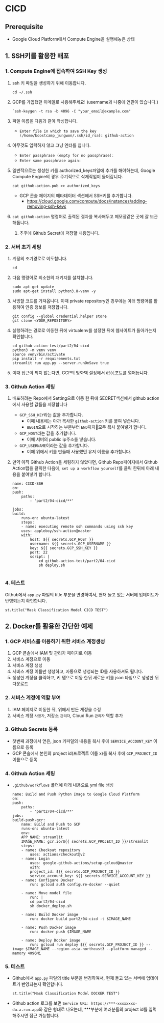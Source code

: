 # CICD

## Prerequisite
- Google Cloud Platform에서 Compute Engine을 실행해놓은 상태

## 1. SSH키를 활용한 배포

### 1. Compute Engine에 접속하여 SSH Key 생성

  1. ssh 키 파일을 생성하기 위해 이동합니다.
        ```
        cd ~/.ssh
        ```
  1. GCP를 가입했던 이메일로 사용해주세요! (username과 나중에 연관이 있습니다.)
        ```
        `ssh-keygen -t rsa -b 4096 -C "your_email@example.com"
        ```
  1. 파일 이름을 다음과 같이 작성합니다.
      - `Enter file in which to save the key (/home/boostcamp_jungwon/.ssh/id_rsa): github-action`
  1. 아무것도 입력하지 않고 그냥 엔터를 칩니다.
      - `Enter passphrase (empty for no passphrase): `
      - `Enter same passphrase again: `
  1. 일반적으로는 생성한 키를 authorized_keys파일에 추가를 해야하는데, Google Compute Engine의 경우 주기적으로 삭제작업이 들어갑니다. 
        ```
        cat github-action.pub >> authorized_keys
        ```
        - GCP 콘솔 페이지의 메타데이터 섹션에서 SSH키를 추가합니다.
           - https://cloud.google.com/compute/docs/instances/adding-removing-ssh-keys
    

  1. `cat github-action` 명령어로 출력된 결과를 복사해두고 메모장같은 곳에 잘 보관해둡니다.
     1. 추후에 Github Secret에 저장할 내용입니다.


### 2. 서버 초기 세팅
  1. 계정의 초기경로로 이도합니다.
      ```
      cd
      ```
  3. 다음 명령어로 최소한의 패키지를 설치합니다.
      ```
      sudo apt-get update
      sudo apt-get install python3.8-venv -y
      ```
  1. 서빙할 코드를 가져옵니다. 이때 private repository인 경우에는 아래 명령어를 활용하여 인증 정보를 저장합니다.
      ```
      git config --global credential.helper store
      git clone <YOUR_REPOSITORY>
      ```
  1. 실행하려는 경로로 이동한 뒤에 virtualenv를 설정한 뒤에 웹사이트가 돌아가는지 확인합니다.
      ```
      cd github-action-test/part2/04-cicd
      python3 -m venv venv
      source venv/bin/activate
      pip install -r requirements.txt
      streamlit run app.py --server.runOnSave true
      ```
  1. 이때 접근이 되지 않는다면, GCP의 방화벽 설정에서 `8501`포트를 열어둡니다.

### 3. Github Action 세팅
1. 배포하려는 Repo에서 Setting으로 이동 한 뒤에 SECRET섹션에서 github action에서 사용할 값들을 저장합니다 
   - `GCP_SSH_KEY`라는 값을 추가합니다.
     - 이때 내용에는 아까 복사한 `github-action` 키를 붙여 넣습니다.
     - `BEGIN`으로 시작하는 부분부터 `END`까지모두 복사 붙여넣기 합니다.
   - `GCP_HOST`라는 값을 추가합니다.
     - 이때 서버의 public ip주소를 넣습니다.
   - `GCP_USERNAME`이라는 값을 추가합니다.
     - 이때 위에서 키를 만들때 사용했던 유저 이름을 추가합니다.

2. 만약 아직 Github Action을 세팅하지 않았다면, Github Repo페이지에서 Github Action탭을 클릭한 다음에, `set up a workflow yourself`를 클릭 한뒤에 아래 내용을 붙여넣기 합니다. 
   
    ```
    name: CICD-SSH
    on:
    push:
        paths:
            - 'part2/04-cicd/**'

    jobs:
    build:
        runs-on: ubuntu-latest
        steps:
        - name: executing remote ssh commands using ssh key
        uses: appleboy/ssh-action@master
        with:
            host: ${{ secrets.GCP_HOST }} 
            username: ${{ secrets.GCP_USERNAME }}
            key: ${{ secrets.GCP_SSH_KEY }}
            port: 22
            script: |
                cd github-action-test/part2/04-cicd
                sh deploy.sh
            
    ```

### 4. 테스트
Github에서 `app.py` 파일의 title 부분을 변경하여서, 현재 돌고 있는 서버에 업데이트가 반영되는지 확인합니다.
```
st.title("Mask Classification Model CICD TEST")
```
## 2. Docker를 활용한 간단한 예제

### 1. GCP 서비스를 이용하기 위한 서비스 계정생성
   1. GCP 콘솔에서 IAM 및 관리자 페이지로 이동
   1. 서비스 계정으로 이동
   1. 서비스 계정 생성
   1. 서비스 계정 이름만 생성하고, 자동으로 생성되는 ID를 사용하셔도 됩니다.
   1. 생성한 계정을 클릭하고, 키 탭으로 이동 한뒤 새로운 키를 json 타입으로 생성한 뒤 다운로드
### 2. 서비스 계정에 역할 부여
   1. IAM 페이지로 이동한 뒤, 위에서 만든 계정을 수정
   1. 서비스 계정 `사용자`, 저장소 `관리자`, Cloud Run `관리자` 역할 추가
### 3. Github Secrets 등록
   - 첫번째 과정에서 얻은, json 키파일의 내용을 복사 후에 `SERVICE_ACCOUNT_KEY` 이름으로 등록
   - GCP 콘솔에서 본인의 project id(프로젝트 이름 x)를 복사 후에 `GCP_PROJECT_ID` 이름으로 등록
### 4. Github Action 세팅
- `.github/workflows` 폴더에 아래 내용으로 yml file 생성
    ```
    name: Build and Push Python Image to Google Cloud Platform
    on:
    push:
        paths:
            - 'part2/04-cicd/**'
    jobs:
    build-push-gcr:
        name: Build and Push to GCP
        runs-on: ubuntu-latest
        env:
        APP_NAME: streamlit
        IMAGE_NAME: gcr.io/${{ secrets.GCP_PROJECT_ID }}/streamlit
        steps:
        - name: Checkout repository
            uses: actions/checkout@v2
        - name: Login
            uses: google-github-actions/setup-gcloud@master
            with:
            project_id: ${{ secrets.GCP_PROJECT_ID }}
            service_account_key: ${{ secrets.SERVICE_ACCOUNT_KEY }}
        - name: Configure Docker
            run: gcloud auth configure-docker --quiet

        - name: Move model file
            run: |
            cd part2/04-cicd
            sh docker_deploy.sh

        - name: Build Docker image
            run: docker build part2/04-cicd -t $IMAGE_NAME

        - name: Push Docker image
            run: docker push $IMAGE_NAME

        - name: Deploy Docker image
            run: gcloud run deploy ${{ secrets.GCP_PROJECT_ID }} --image $IMAGE_NAME --region asia-northeast3 --platform managed --memory 4096Mi
    ```
### 5. 테스트
- Github에서 `app.py` 파일의 title 부분을 변경하여서, 현재 돌고 있는 서버에 업데이트가 반영되는지 확인합니다.
    ```
    st.title("Mask Classification Model DOCKER TEST")
    ```
- Github action 로그를 보면 `Service URL: https://***-xxxxxxxx-du.a.run.app`와 같은 형태로 나오는데, ***부분에 여러분들의 project id를 입력해주시면 접근 가능합니다.
